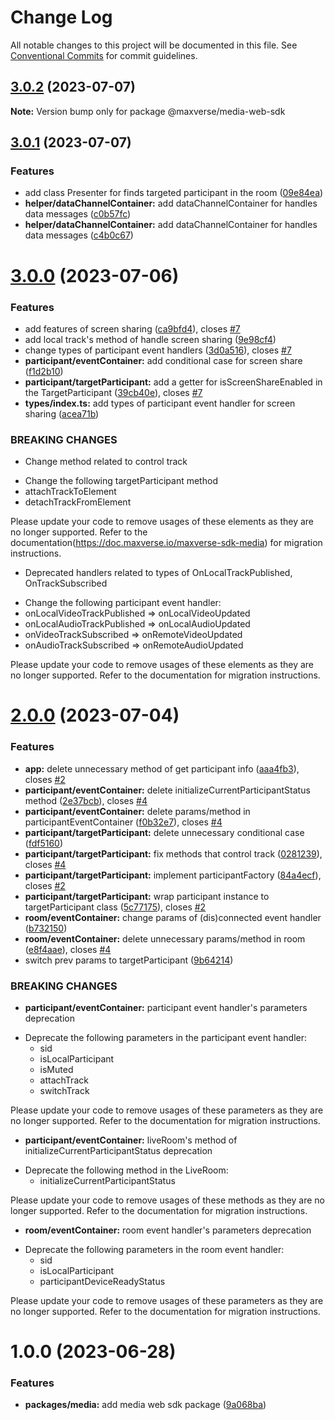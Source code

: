 # Change Log

All notable changes to this project will be documented in this file.
See [Conventional Commits](https://conventionalcommits.org) for commit guidelines.

## [3.0.2](https://github.com/maxverse-dev/maxverse-web-sdk/compare/@maxverse/media-web-sdk@3.0.1...@maxverse/media-web-sdk@3.0.2) (2023-07-07)

**Note:** Version bump only for package @maxverse/media-web-sdk





## [3.0.1](https://github.com/maxst-fe/maxverse-web-sdk/compare/@maxverse/media-web-sdk@3.0.0...@maxverse/media-web-sdk@3.0.1) (2023-07-07)


### Features

* add class Presenter for finds targeted participant in the room ([09e84ea](https://github.com/maxst-fe/maxverse-web-sdk/commit/09e84ea01aae8591f720b93f19bde780a92d5a08))
* **helper/dataChannelContainer:** add dataChannelContainer for handles data messages ([c0b57fc](https://github.com/maxst-fe/maxverse-web-sdk/commit/c0b57fc85df0238b6b3508c94033d8610c25d4b3))
* **helper/dataChannelContainer:** add dataChannelContainer for handles data messages ([c4b0c67](https://github.com/maxst-fe/maxverse-web-sdk/commit/c4b0c674c6be67408471291de96f6797aa7584be))





# [3.0.0](https://github.com/maxst-fe/maxverse-web-sdk/compare/@maxverse/media-web-sdk@2.0.0...@maxverse/media-web-sdk@3.0.0) (2023-07-06)


### Features

* add features of screen sharing ([ca9bfd4](https://github.com/maxst-fe/maxverse-web-sdk/commit/ca9bfd4e0e2fb3f2a1f7a14beaf7720a9e7e259c)), closes [#7](https://github.com/maxst-fe/maxverse-web-sdk/issues/7)
* add local track's  method of handle screen sharing ([9e98cf4](https://github.com/maxst-fe/maxverse-web-sdk/commit/9e98cf4ca2321df928ad79802068801729a1c607))
* change types of participant event handlers ([3d0a516](https://github.com/maxst-fe/maxverse-web-sdk/commit/3d0a516d350800e1ecdbbdd57335b18aaae6201e)), closes [#7](https://github.com/maxst-fe/maxverse-web-sdk/issues/7)
* **participant/eventContainer:** add conditional case for screen share ([f1d2b10](https://github.com/maxst-fe/maxverse-web-sdk/commit/f1d2b105935c233e429baaa973f7baaa3b86da65))
* **participant/targetParticipant:** add a getter for isScreenShareEnabled in the TargetParticipant ([39cb40e](https://github.com/maxst-fe/maxverse-web-sdk/commit/39cb40e4bb205514454c03c14fb8abb003ecec3e)), closes [#7](https://github.com/maxst-fe/maxverse-web-sdk/issues/7)
* **types/index.ts:** add types of participant event handler for screen sharing ([acea71b](https://github.com/maxst-fe/maxverse-web-sdk/commit/acea71b45d924e880c972b8112efca67c4da83bf))


### BREAKING CHANGES

* Change method related to control track

- Change the following targetParticipant method
 - attachTrackToElement
 - detachTrackFromElement

Please update your code to remove usages of these elements as they are no longer supported.
Refer to the documentation(https://doc.maxverse.io/maxverse-sdk-media) for migration instructions.
* Deprecated handlers related to types of OnLocalTrackPublished, OnTrackSubscribed

- Change the following participant event handler:
 - onLocalVideoTrackPublished => onLocalVideoUpdated
 - onLocalAudioTrackPublished => onLocalAudioUpdated
 - onVideoTrackSubscribed => onRemoteVideoUpdated
 - onAudioTrackSubscribed => onRemoteAudioUpdated

Please update your code to remove usages of these elements  as they are no longer supported.
Refer to the documentation for migration instructions.





# [2.0.0](https://github.com/maxst-fe/maxverse-web-sdk/compare/@maxverse/media-web-sdk@1.0.0...@maxverse/media-web-sdk@2.0.0) (2023-07-04)


### Features

* **app:** delete unnecessary method of get participant info ([aaa4fb3](https://github.com/maxst-fe/maxverse-web-sdk/commit/aaa4fb35057426563184e407bee44094c66e7e4a)), closes [#2](https://github.com/maxst-fe/maxverse-web-sdk/issues/2)
* **participant/eventContainer:** delete initializeCurrentParticipantStatus method ([2e37bcb](https://github.com/maxst-fe/maxverse-web-sdk/commit/2e37bcba35fe65e77546eba1f72240d717b19657)), closes [#4](https://github.com/maxst-fe/maxverse-web-sdk/issues/4)
* **participant/eventContainer:** delete params/method in participantEventContainer ([f0b32e7](https://github.com/maxst-fe/maxverse-web-sdk/commit/f0b32e7adea1b4c9c780f7401f0a24912b91a791)), closes [#4](https://github.com/maxst-fe/maxverse-web-sdk/issues/4)
* **participant/targetParticipant:** delete unnecessary conditional case ([fdf5160](https://github.com/maxst-fe/maxverse-web-sdk/commit/fdf5160ba2589be500eb3b6af5364905fe4efc03))
* **participant/targetParticipant:** fix methods that control track ([0281239](https://github.com/maxst-fe/maxverse-web-sdk/commit/0281239fe588f9e1f06d9eab7ecd0e162ddbb4fd)), closes [#4](https://github.com/maxst-fe/maxverse-web-sdk/issues/4)
* **participant/targetParticipant:** implement participantFactory ([84a4ecf](https://github.com/maxst-fe/maxverse-web-sdk/commit/84a4ecf3beaf7cef707bf495abfa103608a114a3)), closes [#2](https://github.com/maxst-fe/maxverse-web-sdk/issues/2)
* **participant/targetParticipant:** wrap participant instance to targetParticipant class ([5c77175](https://github.com/maxst-fe/maxverse-web-sdk/commit/5c7717577a398109fbf239e553c4fd0ac1f87697)), closes [#2](https://github.com/maxst-fe/maxverse-web-sdk/issues/2)
* **room/eventContainer:** change params of (dis)connected event handler ([b732150](https://github.com/maxst-fe/maxverse-web-sdk/commit/b732150a1cf9e0ba49dfd784e159747e9cf2cc34))
* **room/eventContainer:** delete unnecessary params/method in room ([e8f4aae](https://github.com/maxst-fe/maxverse-web-sdk/commit/e8f4aae277091034088a77784799ed73d309f0fd)), closes [#4](https://github.com/maxst-fe/maxverse-web-sdk/issues/4)
* switch prev params to targetParticipant ([9b64214](https://github.com/maxst-fe/maxverse-web-sdk/commit/9b64214f5dad8a0ce31fd792f57e6acd22874f46))


### BREAKING CHANGES

* **participant/eventContainer:** participant event handler's parameters deprecation

- Deprecate the following parameters in the participant event handler:
  - sid
  - isLocalParticipant
  - isMuted
  - attachTrack
  - switchTrack

Please update your code to remove usages of these parameters as they are no longer supported.
Refer to the documentation for migration instructions.
* **participant/eventContainer:** liveRoom's method of initializeCurrentParticipantStatus deprecation

 - Deprecate the following method in the LiveRoom:
      -  initializeCurrentParticipantStatus

Please update your code to remove usages of these methods as they are no longer supported.
Refer to the documentation for migration instructions.
* **room/eventContainer:** room event handler's parameters deprecation

- Deprecate the following parameters in the room event handler:
  -  sid
  -  isLocalParticipant
  -  participantDeviceReadyStatus

Please update your code to remove usages of these parameters as they are no longer supported.
Refer to the documentation for migration instructions.





# 1.0.0 (2023-06-28)


### Features

* **packages/media:** add media web sdk package ([9a068ba](https://github.com/maxst-fe/maxverse-web-sdk/commit/9a068bab6aa72faa1ced01025ea57177a79b83db))
